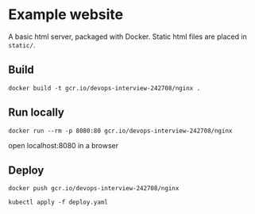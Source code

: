# Example website

A basic html server, packaged with Docker. Static html files are placed in `static/`.

## Build

`docker build -t gcr.io/devops-interview-242708/nginx .`

## Run locally

`docker run --rm -p 8080:80 gcr.io/devops-interview-242708/nginx`

open localhost:8080 in a browser

## Deploy

`docker push gcr.io/devops-interview-242708/nginx`

`kubectl apply -f deploy.yaml`
